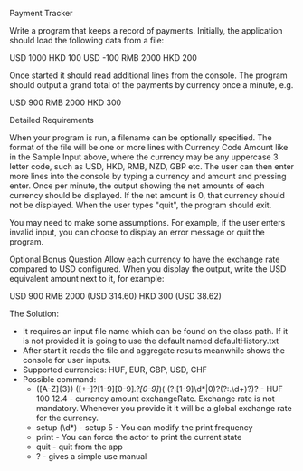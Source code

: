 Payment Tracker

Write a program that keeps a record of payments.  Initially, the application should load the following data from a file:

USD 1000
HKD 100
USD -100
RMB 2000
HKD 200

Once started it should read additional lines from the console. The program should output a grand total of the payments by currency once a minute, e.g.

USD 900
RMB 2000
HKD 300

Detailed Requirements

When your program is run, a filename can be optionally specified. The format of the file will be one or more lines with Currency Code Amount like in the Sample Input above, where the currency may be any uppercase 3 letter code, such as USD, HKD, RMB, NZD, GBP etc. The user can then enter more lines into the console by typing a currency and amount and pressing enter. Once per minute, the output showing the net amounts of each currency should be displayed. If the net amount is 0, that currency should not be displayed. When the user types "quit", the program should exit.

You may need to make some assumptions. For example, if the user enters invalid input, you can choose to display an error message or quit the program.

Optional Bonus Question Allow each currency to have the exchange rate compared to USD configured. When you display the output, write the USD equivalent amount next to it, for example:

USD 900
RMB 2000 (USD 314.60)
HKD 300 (USD 38.62)

The Solution:
- It requires an input file name which can be found on the class path. If it is not provided it is going to use the default named defaultHistory.txt
- After start it reads the file and aggregate results meanwhile shows the console for user inputs.
- Supported currencies: HUF, EUR, GBP, USD, CHF
- Possible command:
  - ([A-Z]{3}) ([+-]?[1-9][0-9]*\.?[0-9]*)( (?:[1-9]\d*|0)?(?:\.\d+)?)? - HUF 100 12.4 - currency amount exchangeRate. Exchange rate is not mandatory. Whenever you provide it it will be a global exchange rate for the currency.
  - setup (\d*) - setup 5 - You can modify the print frequency
  - print - You can force the actor to print the current state
  - quit - quit from the app
  - ? - gives a simple use manual

